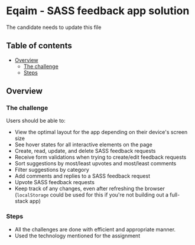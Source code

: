 # Eqaim - SASS feedback app solution

The candidate needs to update this file

## Table of contents

- [Overview](#overview)
  - [The challenge](#the-challenge)
  - [Steps](#steps)

<!-- **Note: Delete this note and update the table of contents based on what sections you keep.** -->

## Overview

### The challenge

Users should be able to:

- View the optimal layout for the app depending on their device's screen size
- See hover states for all interactive elements on the page
- Create, read, update, and delete SASS feedback requests
- Receive form validations when trying to create/edit feedback requests
- Sort suggestions by most/least upvotes and most/least comments
- Filter suggestions by category
- Add comments and replies to a SASS feedback request
- Upvote SASS feedback requests
- Keep track of any changes, even after refreshing the browser (`localStorage` could be used for this if you're not building out a full-stack app)

### Steps
- All the challenges are done with efficient and appropriate manner.
- Used the technology mentioned for the assignment
